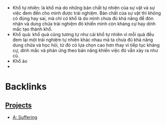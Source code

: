 - Khổ tự nhiên: là khổ mà do những bản chất tự nhiên của sự vật và sự việc đem đến cho mình được trải nghiệm. Bản chất của sự vật thì không có đúng hay sai, mà chỉ có khổ là do mình chưa đủ khả năng để đón nhận và dung chứa trải nghiệm đó khiến mình còn kháng cự hay dính mắc tạo thành khổ.
- Khổ quả: khổ quả cũng tương tự như cái khổ tự nhiên vì mỗi quả đều đem lại một trải nghiệm tự nhiên khác nhau mà ta chưa đủ khả năng dung chứa và học hỏi, từ đó có lựa chọn cao hơn thay vì tiếp tục kháng cự, dính mắc và phản ứng theo bản năng khiến việc đó vẫn xảy ra như cũ.
- Khổ ảo 
- 

# Backlinks
## [Projects](<Projects.md>)
- [A: Suffering](<A: Suffering.md>)

